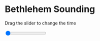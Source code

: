 <h1>Bethlehem Sounding</h1>
<p>Drag the slider to change the time</p>

<div class="slidecontainer">
<input oninput='setImage(this)' class="slider" type="range" min="0" max="5" value="0" step="1" />
<img id='img'/>
</div>

<script>
var img = document.getElementById('img');
var img_array = ['/assets/images/skwt/skd_bet_wrfout_d01_2020-06-27_12:00:00.png',
'/assets/images/skwt/skd_bet_wrfout_d01_2020-06-27_18:00:00.png',
'/assets/images/skwt/skd_bet_wrfout_d01_2020-06-28_00:00:00.png',
'/assets/images/skwt/skd_bet_wrfout_d01_2020-06-28_06:00:00.png',
'/assets/images/skwt/skd_bet_wrfout_d01_2020-06-28_12:00:00.png',];
function setImage(obj)
{
        var value = obj.value;
        img.src = img_array[value];

}
</script>
